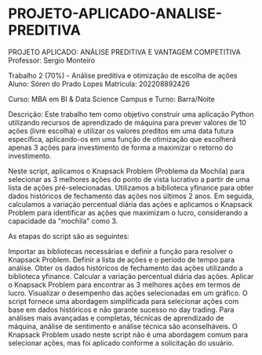 # PROJETO-APLICADO-ANALISE-PREDITIVA

PROJETO APLICADO: ANÁLISE PREDITIVA E VANTAGEM COMPETITIVA
Professor: Sergio Monteiro

Trabalho 2 (70%) - Análise preditiva e otimização de escolha de ações
Aluno: Sóren do Prado Lopes Matrícula: 202208892426

Curso: MBA em BI & Data Science Campus e Turno: Barra/Noite

Descrição:
Este trabalho tem como objetivo construir uma aplicação Python utilizando recursos de aprendizado de máquina para prever valores de 10 ações (livre escolha) e utilizar os valores preditos em uma data futura específica, aplicando-os em uma função de otimização que escolherá apenas 3 ações para investimento de forma a maximizar o retorno do investimento.




Neste script, aplicamos o Knapsack Problem (Problema da Mochila) para selecionar as 3 melhores ações do ponto de vista lucrativo a partir de uma lista de ações pré-selecionadas. Utilizamos a biblioteca yfinance para obter dados históricos de fechamento das ações nos últimos 2 anos. Em seguida, calculamos a variação percentual diária das ações e aplicamos o Knapsack Problem para identificar as ações que maximizam o lucro, considerando a capacidade da "mochila" como 3.

As etapas do script são as seguintes:

Importar as bibliotecas necessárias e definir a função para resolver o Knapsack Problem.
Definir a lista de ações e o período de tempo para análise.
Obter os dados históricos de fechamento das ações utilizando a biblioteca yfinance.
Calcular a variação percentual diária das ações.
Aplicar o Knapsack Problem para encontrar as 3 melhores ações em termos de lucro.
Visualizar o desempenho das ações selecionadas em um gráfico.
O script fornece uma abordagem simplificada para selecionar ações com base em dados históricos e não garante sucesso no day trading. Para análises mais avançadas e completas, técnicas de aprendizado de máquina, análise de sentimento e análise técnica são aconselháveis. O Knapsack Problem usado neste script não é uma abordagem comum para selecionar ações, mas foi aplicado conforme a solicitação do usuário.
